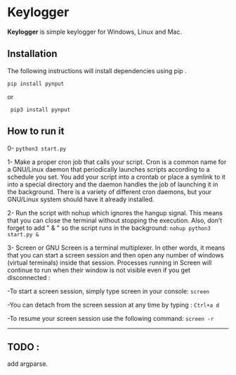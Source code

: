 # Keylogger

**Keylogger** is simple keylogger for Windows, Linux and Mac.
## Installation

The following instructions will install dependencies using pip .

`
  pip install pynput
`  

or

` 
  pip3 install pynput
`

## How to run it

0- `python3 start.py`

1- Make a proper cron job that calls your script. Cron is a common name for a GNU/Linux daemon that periodically launches scripts according to a schedule you set. You add your script into a crontab or place a symlink to it into a special directory and the daemon handles the job of launching it in the background. There is a variety of different cron daemons, but your GNU/Linux system should have it already installed.

2- Run the script with nohup which ignores the hangup signal. This means that you can close the terminal without stopping the execution. Also, don’t forget to add " & " so the script runs in the background: `nohup python3 start.py &`

3- Screen or GNU Screen is a terminal multiplexer. In other words, it means that you can start a screen session and then open any number of windows (virtual terminals) inside that session. Processes running in Screen will continue to run when their window is not visible even if you get disconnected :

   -To start a screen session, simply type screen in your console: `screen` 
    
   -You can detach from the screen session at any time by typing : `Ctrl+a d` 
    
   -To resume your screen session use the following command: `screen -r`



---
## TODO :

add argparse.
